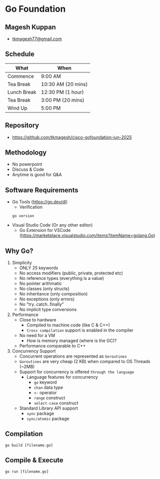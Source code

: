 # Go Foundation

## Magesh Kuppan
- tkmagesh77@gmail.com

## Schedule
| What | When |
|----|----|
| Commence | 9:00 AM |
| Tea Break | 10:30 AM (20 mins) |
| Lunch Break | 12:30 PM (1 hour) |
| Tea Break | 3:00 PM (20 mins)
| Wind Up | 5:00 PM |


## Repository
- https://github.com/tkmagesh/cisco-gofoundation-jun-2025
## Methodology
- No powerpoint
- Discuss & Code
- Anytime is good for Q&A

## Software Requirements
- Go Tools (https://go.dev/dl)
    - Verification
    ```shell
    go version
    ```
- Visual Studio Code (Or any other editor)
    - Go Extension for VSCode (https://marketplace.visualstudio.com/items?itemName=golang.Go)


## Why Go?
1. Simplicity
    - ONLY 25 keywords
    - No access modifiers (public, private, protected etc)
    - No reference types (everything is a value)
    - No pointer arithmatic
    - No classes (only structs)
    - No inheritance (only composition)
    - No exceptions (only errors)
    - No "try..catch..finally"
    - No implicit type conversions
2. Performance
    - Close to hardware
        - Compiled to machine code (like C & C++)
        - `Cross compilation` support is enabled in the compiler
    - No need for a VM
        - How is memory managed (where is the GC)?
    - Performance comparable to C++
3. Concurrency Support
    - Concurrent operations are represented as `Goroutines`
    - `Goroutines` are very cheap (2 KB) when compared to OS Threads (~2MB)
    - Support for concurrency is offered `through the language`
        - Language features for concurrency
            - `go` keyword
            - `chan` data type
            - `<-` operator 
            - `range` construct
            - `select-case` construct
    - Standard Library API support
        - `sync` package
        - `sync/atomic` package

## Compilation
```shell
go build [filename.go]
```

## Compile & Execute
```shell
go run [filename.go]
```
